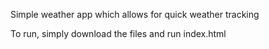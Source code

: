 Simple weather app which allows for quick weather tracking

To run, simply download the files and run index.html
